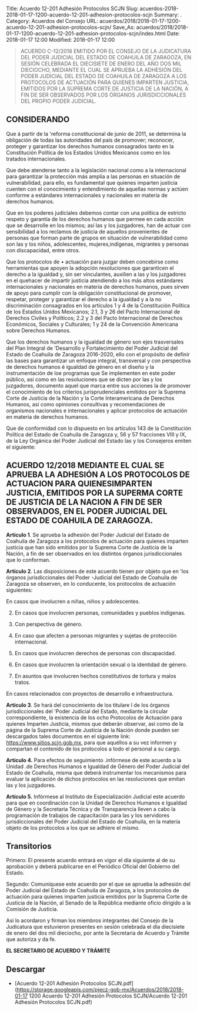 Title: Acuerdo 12-201 Adhesión Protocolos SCJN
Slug: acuerdos-2018-2018-01-17-1200-acuerdo-12-201-adhesion-protocolos-scjn
Summary: .
Category: Acuerdos del Consejo
URL: acuerdos/2018/2018-01-17-1200-acuerdo-12-201-adhesion-protocolos-scjn/
Save_As: acuerdos/2018/2018-01-17-1200-acuerdo-12-201-adhesion-protocolos-scjn/index.html
Date: 2018-01-17 12:00
Modified: 2018-01-17 12:00


> ACUERDO C-12/2018 EMITIDO POR EL CONSEJO DE LA JUDICATURA DEL PODER JUDICIAL DEL ESTADO DE COAHUILA DE ZARAGOZA, EN SESIÓN CELEBRADA EL DIECISIETE DE ENERO DEL AÑO DOS MIL DIECIOCHO, MEDIANTE EL CUAL SE APRUEBA LA ADHESIÓN DEL PODER JUDICIAL DEL ESTADO DE COAHUILA DE ZARAGOZA A LOS PROTOCOLOS DE ACTUACIÓN PARA QUIENES IMPARTEN JUSTICIA, EMITIDOS POR LA SUPREMA CORTE DE JUSTICIA DE LA NACIÓN, A FIN DE SER OBSERVADOS POR LOS ÓRGANOS JURISDICCIONALES DEL PROPIO PODER JUDICIAL.

## CONSIDERANDO

Que á partir de la 'reforma constitucional de junio de 2011, se determina la obligación de todas las autoridades del país de promover; reconocer, proteger y garantizar los derechos humanos consagrados tanto en la Constitución Política de los Estados Unidos Mexicanos como en los tratados internacionales.

Que debe atenderse tanto a la legislación nacional como a la internacional para garantizar la protección más amplia a las personas en situación de vulnerabilidad, para ello, es fundamental que quienes imparten justicia cuenten con el conocimiento y entendimiento de aquellas normas y actúen conforme a estándares internacionales y nacionales en materia de derechos humanos.

Que en los poderes judiciales debemos contar con una política de estricto respeto y garantía de los derechos humanos que permee en cada acción que se desarrolle en los mismos; así las y los juzgadores, han de actuar con sensibilidad a los reclamos de justicia de aquellos provenientes de personas que forman parte de grupos en situación de vulnerabilidad como son las y los niños, adolescentes, mujeres,indígenas, migrantes y personas con discapacidad, entre otros.

Que los protocolos de • actuación para juzgar deben concebirse como herramientas que apoyen la adopción resoluciones que garanticen el derecho a la igualdad y, sin ser vinculantes, auxilien a las y los juzgadores en el quehacer de impartir justicia atendiendo a los más altos estándares internacionales y nacionales en materia de derechos humanos, pues sirven de apoyo para cumplir con la obligación constitucional de promover, respetar, proteger y garantizar el derecho a la igualdad y a la no discriminación consagrados en los artículos 1 y 4 de la Constitución Política de los Estados Unidos Mexicanos; 2.1, 3 y 26 del Pacto Internacional de Derechos Civiles y Políticos; 2.2 y 3 del Pacto Internacional de Derechos Económicos, Sociales y Culturales; 1 y 24 de la Convención Americana sobre Derechos Humanos.

Que los derechos humanos y la igualdad de género son ejes trasversales del Plan Integral de 'Desarrollo y Fortalecimiento del Poder Judicial del Estado de Coahuila de Zaragoza 2016-2020, ello con el propósito de definir las bases para garantizar un enfoque integral, transversal y con perspectiva de derechos humanos é igualdad de género en el diseño y la instrumentación de loe programas que Se implementen en este poder público, así como en las resoluciones que se dicten por las y los juzgadores, documento aquel que marca entre sus acciones la de promover el conocimiento de los criterios jurisprudenciales emitidos por la Suprema Corte de Justicia de la Nación y la Corte Interamericana de Derechos Humanos, así como opiniones consultivas y recomendaciones de organismos nacionales e internacionales y aplicar protocolos de actuación en materia de derechos humanos.

Que de conformidad con lo dispuesto en los artículos 143 de la Constitución Política del Estado de Coahuila de Zaragoza y, 56 y 57 fracciones VIII y IX, de la Ley Orgánica del Poder Judicial del Estado las y los Consejeros emiten el siguiente:

## ACUERDO 12/2018 MEDIANTE EL CUAL SE APRUEBA LA ADHESIÓN A LOS PROTOCOLOS DE ACTUACION PARA QUIENESIMPARTEN JUSTICIA, EMITIDOS POR LA SUPERMA CORTE DE JUSTICIA DE LA NACION A FIN DE SER OBSERVADOS, EN EL PODER JUDICIAL DEL ESTADO DE COAHUILA DE ZARAGOZA.

**Artículo 1**. Se aprueba la adhesión del Poder Judicial del Estado de Coahuila de Zaragoza a los protocolos de actuación para quienes imparten justicia que han sido emitidos por la Suprema Corte de Justicia de la Nación, a fin de ser observados en los distintos órganos jurisdiccionales que lo conforman.

**Artículo 2**. Las disposiciones de este acuerdo tienen por objeto que en 'los órganos jurisdiccionales del Poder -Judicial del Estado de Coahuila de Zaragoza se observen, en lo conducente, los protocolos de actuación siguientes:

En casos que involucren a niñas, niños y adolescentes.

2. En casos que involucren personas, comunidades y pueblos indígenas.

3. Con perspectiva de género.

4. En caso que afecten a personas migrantes y sujetas de protección
internacional.

5. En casos que involucren derechos de personas con discapacidad.

6. En casos que involucren la orientación sexual o la identidad de
género.

7. En asuntos que involucren hechos constitutivos de tortura y malos
tratos.

En casos relacionados con proyectos de desarrollo e infraestructura.

**Artículo 3**. Se hará del conocimiento de los titulare l de los órganos jurisdiccionales del 'Poder Judicial del Estado, mediante la circular correspondiente, la existencia de los ocho Protocolos de Actuación para quienes Imparten Justicia, mismos que deberán observar, así como de la página de la Suprema Corte de Justicia de la Nación donde pueden ser descargados tales documentos en el siguiente link: https://www.sitios.scjn.gob.mx, para que aquéllos a su vez informen y compartan el contenido de los protocolos a todo el personal a su cargo.

**Artículo 4.** Para efectos de seguimiento .infórmese de este acuerdo a la Unidad .de Derechos Humanos e Igualdad de Género del Poder Judicial del Estado de Coahuila, misma que deberá instrumentar los mecanismos para evaluar la aplicación de dichos protocolos en las resoluciones que emitan las y los juzgadores.

**Artículo 5.** Infórmese al Instituto de Especialización Judicial este acuerdo para que en coordinación con la Unidad de Derechos Humanos e Igualdad de Género y la Secretaria Técnica y de Transparencia lleven a cabo la programación de trabajos de capacitación para las y los servidores jurisdiccionales del Poder Judicial del Estado de Coahuila, en la materia objeto de los protocolos a los que se adhiere el mismo.

## Transitorios

Primero: El presente acuerdo entrará en vigor el día siguiente al de su aprobación y deberá publicarse en el Periódico Oficial del Gobierno del
Estado.

Segundo: Comuníquese este acuerdo por el que se aprueba la adhesión del Poder Judicial del Estado de Coahuila de Zaragoza, a los protocolos de actuación para quienes imparten justicia emitidos por la Suprema Corte de Justicia de la Nación, al Senado de la República mediante oficio dirigido a la Comisión de Justicia.

Así lo acordaron y firman los miembros integrantes del Consejo de la Judicatura que estuvieron presentes en sesión celebrada el día diecisiete de enero del dos mil dieciocho, por ante la Secretaria de Acuerdo y Trámite que autoriza y da fe.

**EL SECRETARIO DE ACUERDO Y TRÁMITE**



## Descargar


* [Acuerdo 12-201 Adhesión Protocolos SCJN.pdf](https://storage.googleapis.com/pjecz-gob-mx/Acuerdos/2018/2018-01-17 1200 Acuerdo 12-201 Adhesión Protocolos SCJN/Acuerdo 12-201 Adhesión Protocolos SCJN.pdf)


